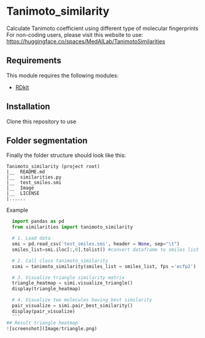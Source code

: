 # Tanimoto_similarity
Calculate Tanimoto coefficient using different type of molecular fingerprints
For non-coding users, please visit this website to use: https://huggingface.co/spaces/MedAILab/TanimotoSimilarities

## Requirements
This module requires the following modules:

- [RDkit](https://www.rdkit.org/)

## Installation
Clone this repository to use

## Folder segmentation

Finally the folder structure should look like this:

    Tanimoto_similarity (project root)
    |__  README.md
    |__  similarities.py
    |__  test_smiles.smi
    |__  Image
    |__  LICENSE    
    |......

Example
  ```python
    import pandas as pd
    from similarities import tanimoto_similarity

    # 1. Load data
    smi = pd.read_csv('test_smiles.smi', header = None, sep="\t")
    smiles_list=smi.iloc[:,0].tolist() #convert dataframe to smiles list

    # 2. Call class tanimoto_similarity
    simi = tanimoto_similarity(smiles_list = smiles_list, fps ='ecfp2')

    # 3. Visualize triangle similarity matrix
    triangle_heatmap = simi.visualize_triangle()
    display(triangle_heatmap)

    # 4. Visualize two molecules having best similarity
    pair_visualize = simi.pair_best_similarity()
    display(pair_visualize)
    ```
## Result triangle heatmap 
![screenshot](Image/triangle.png)
